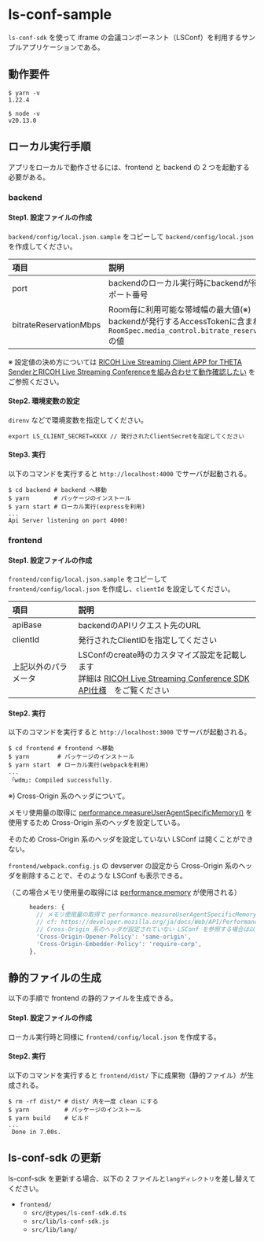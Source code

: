 # ls-conf-sample

`ls-conf-sdk` を使って iframe の会議コンポーネント（LSConf）を利用するサンプルアプリケーションである。

## 動作要件

```shell
$ yarn -v
1.22.4
```

```shell
$ node -v
v20.13.0
```

## ローカル実行手順

アプリをローカルで動作させるには、frontend と backend の 2 つを起動する必要がある。

### backend

#### Step1. 設定ファイルの作成

`backend/config/local.json.sample` をコピーして `backend/config/local.json` を作成してください。

|項目|説明|
|:--|:--|
|port|backendのローカル実行時にbackendが待ち受けるポート番号|
|bitrateReservationMbps|Room毎に利用可能な帯域幅の最大値(※)<br>backendが発行するAccessTokenに含まれる `RoomSpec.media_control.bitrate_reservation_mbps` の値|

<!-- textlint-disable ja-technical-writing/sentence-length -->
※ 設定値の決め方については [RICOH Live Streaming Client APP for THETA SenderとRICOH Live Streaming Conferenceを組み合わせて動作確認したい](https://livestreaming.ricoh/docs/combined-operation-check/) をご参照ください。
<!-- textlint-enable ja-technical-writing/sentence-length -->

#### Step2. 環境変数の設定

`direnv` などで環境変数を指定してください。

```
export LS_CLIENT_SECRET=XXXX // 発行されたClientSecretを指定してください
```

#### Step3. 実行

以下のコマンドを実行すると `http://localhost:4000` でサーバが起動される。

```shell
$ cd backend # backend へ移動
$ yarn       # パッケージのインストール
$ yarn start # ローカル実行(expressを利用)
...
Api Server listening on port 4000!
```

### frontend

#### Step1. 設定ファイルの作成

`frontend/config/local.json.sample` をコピーして `frontend/config/local.json` を作成し、`clientId` を設定してください。

|項目|説明|
|:--|:--|
|apiBase|backendのAPIリクエスト先のURL|
|clientId|発行されたClientIDを指定してください|
|上記以外のパラメータ|LSConfのcreate時のカスタマイズ設定を記載します<br>詳細は [RICOH Live Streaming Conference SDK API仕様](https://github.com/ricoh-live-streaming-api/ls-conf-sdk/blob/main/doc/APIReference.md)　をご覧ください|

#### Step2. 実行

以下のコマンドを実行すると `http://localhost:3000` でサーバが起動される。

```shell
$ cd frontend # frontend へ移動
$ yarn        # パッケージのインストール
$ yarn start  # ローカル実行(webpackを利用)
...
 ｢wdm｣: Compiled successfully.
```

※) Cross-Origin 系のヘッダについて。

メモリ使用量の取得に [performance.measureUserAgentSpecificMemory()](https://developer.mozilla.org/ja/docs/Web/API/Performance/measureUserAgentSpecificMemory) を使用するため Cross-Origin 系のヘッダを設定している。

そのため Cross-Origin 系のヘッダを設定していない LSConf は開くことができない。

`frontend/webpack.config.js` の devserver の設定から Cross-Origin 系のヘッダを削除することで、そのような LSConf も表示できる。

（この場合メモリ使用量の取得には [performance.memory](https://developer.mozilla.org/ja/docs/Web/API/Performance/memory) が使用される）

```javascript
      headers: {
        // メモリ使用量の取得で performance.measureUserAgentSpecificMemory() を使用するため Cross-Origin 系のヘッダを追加
        // cf: https://developer.mozilla.org/ja/docs/Web/API/Performance/measureUserAgentSpecificMemory
        // Cross-Origin 系のヘッダが設定されていない LSConf を参照する場合は以下の Cross-Origin 系のヘッダを削除（コメントアウト）する
        'Cross-Origin-Opener-Policy': 'same-origin',
        'Cross-Origin-Embedder-Policy': 'require-corp',
      },
```

## 静的ファイルの生成

以下の手順で frontend の静的ファイルを生成できる。

#### Step1. 設定ファイルの作成

ローカル実行時と同様に `frontend/config/local.json` を作成する。

#### Step2. 実行

以下のコマンドを実行すると `frontend/dist/` 下に成果物（静的ファイル）が生成される。

```shell
$ rm -rf dist/* # dist/ 内を一度 clean にする
$ yarn          # パッケージのインストール
$ yarn build    # ビルド
...
 Done in 7.00s.
```

## ls-conf-sdk の更新

ls-conf-sdk を更新する場合、以下の 2 ファイルと`langディレクトリ`を差し替えてください。

- `frontend/`
  - `src/@types/ls-conf-sdk.d.ts`
  - `src/lib/ls-conf-sdk.js`
  - `src/lib/lang/`
